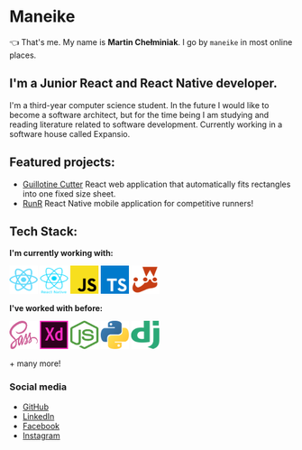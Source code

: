 #  **Maneike**
👈 That's me. My name is **Martin Chełminiak**. I go by `maneike` in most online places.

## I'm a Junior React and React Native developer.
I'm a third-year computer science student. In the future I would like to become a software architect, but for the time being I am studying and reading literature related to software development. Currently working in a software house called Expansio.

## Featured projects:
 - [Guillotine Cutter](https://github.com/maneike/guillotine-cutter) React web application that automatically fits rectangles into one fixed size sheet.
 - [RunR](https://github.com/maneike/RunR) React Native mobile application for competitive runners!
 
## Tech Stack:

**I'm currently working with:**

<a href="https://reactjs.org/" title="React"><img src="icons/svgs/react-2.svg" width="50" height="50" /></a>
<a href="https://reactnative.dev/" title="ReactNative"><img src="icons/reactnative.png" width="50" height="50" /></a>
<a href="https://en.wikipedia.org/wiki/JavaScript" title="JavaScript"><img src="icons/svgs/javascript.svg" width="50" height="50"/></a>
<a href="https://www.typescriptlang.org/" title="TypeScript"><img src="icons/svgs/typescript.svg" width="50" height="50" /></a>
<a href="https://jestjs.io/" title="Jest"><img src="icons/jest.png" width="50" height="50" /></a>

**I've worked with before:**

<a href="https://sass-lang.com/" title="Sass"><img src="icons/svgs/sass-1.svg" width="50" height="50" /></a>
<a href="https://www.adobe.com/products/xd.html" title="Adobe XD"><img src="icons/svgs/adobe-xd.svg" width="50" height="50"/></a>
<a href="https://nodejs.org/en/" title="NodeJS"><img src="icons/svgs/nodejs.svg" width="50" height="50" /></a>
<a href="https://www.python.org/" title="Python"><img src="icons/svgs/python-5.svg" width="50" height="50" /></a>
<a href="https://www.djangoproject.com/" title="Django"><img src="icons/svgs/django.svg" width="50" height="50" /></a>

\+ many more!

### Social media
 - [GitHub](https://github.com/maneike)
 - [LinkedIn](https://www.linkedin.com/in/martin-che%C5%82miniak-357985176/)
 - [Facebook](https://www.facebook.com/maneike/) 
 - [Instagram](https://www.instagram.com/maneike/)
